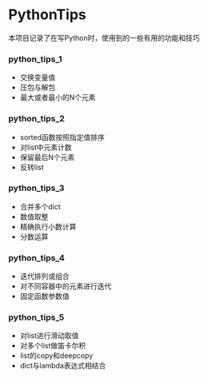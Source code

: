 # PythonTips

本项目记录了在写Python时，使用到的一些有用的功能和技巧

### python_tips_1

- 交换变量值
- 压包与解包
- 最大或者最小的N个元素

### python_tips_2

- sorted函数按照指定值排序
- 对list中元素计数
- 保留最后N个元素
- 反转list

### python_tips_3

- 合并多个dict
- 数值取整
- 精确执行小数计算
- 分数运算

### python_tips_4

- 迭代排列或组合
- 对不同容器中的元素进行迭代
- 固定函数参数值

### python_tips_5

- 对list进行滑动取值
- 对多个list做笛卡尔积
- list的copy和deepcopy
- dict与lambda表达式相结合

